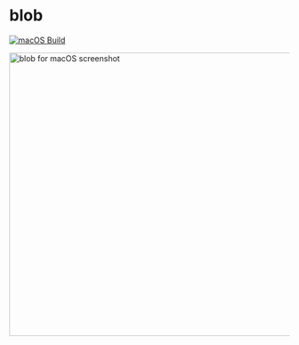 # blob

[![macOS Build](https://github.com/atulsmadhugiri/blob/actions/workflows/macos_build.yaml/badge.svg)](https://github.com/atulsmadhugiri/blob/actions/workflows/macos_build.yaml)

<img width="510" alt="blob for macOS screenshot" src="https://blob.sh/1ee907.png">
